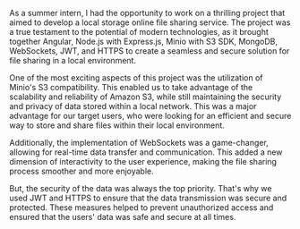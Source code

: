 
As a summer intern, I had the opportunity to work on a thrilling project that aimed to develop a local storage online file sharing service. The project was a true testament to the potential of modern technologies, as it brought together Angular, Node.js with Express.js, Minio with S3 SDK, MongoDB, WebSockets, JWT, and HTTPS to create a seamless and secure solution for file sharing in a local environment.

One of the most exciting aspects of this project was the utilization of Minio's S3 compatibility. This enabled us to take advantage of the scalability and reliability of Amazon S3, while still maintaining the security and privacy of data stored within a local network. This was a major advantage for our target users, who were looking for an efficient and secure way to store and share files within their local environment.

Additionally, the implementation of WebSockets was a game-changer, allowing for real-time data transfer and communication. This added a new dimension of interactivity to the user experience, making the file sharing process smoother and more enjoyable.

But, the security of the data was always the top priority. That's why we used JWT and HTTPS to ensure that the data transmission was secure and protected. These measures helped to prevent unauthorized access and ensured that the users' data was safe and secure at all times.
